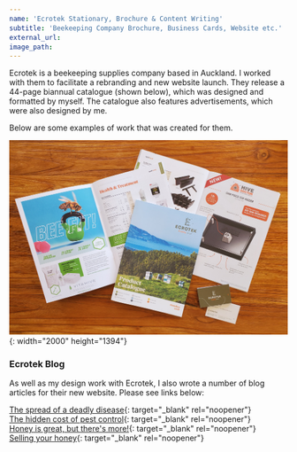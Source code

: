 ```yaml
---
name: 'Ecrotek Stationary, Brochure & Content Writing'
subtitle: 'Beekeeping Company Brochure, Business Cards, Website etc.'
external_url:
image_path:
---
```


Ecrotek is a beekeeping supplies company based in Auckland. I worked with them to facilitate a rebranding and new website launch. They release a 44-page biannual catalogue (shown below), which was designed and formatted by myself. The catalogue also features advertisements, which were also designed by me.&nbsp;

Below are some examples of work that was created for them.

![](/uploads/20210125-103416.jpg){: width="2000" height="1394"}

### Ecrotek Blog

As well as my design work with Ecrotek, I also wrote a number of blog articles for their new website. Please see links below:

[The spread of a deadly disease](https://www.ecrotek.co.nz/learn/articles/detail/spread-of-afb){: target="_blank" rel="noopener"}<br>[The hidden cost of pest control](https://www.ecrotek.co.nz/learn/articles/detail/bees-and-pesticides){: target="_blank" rel="noopener"}<br>[Honey is great, but there's more\!](https://www.ecrotek.co.nz/learn/articles/detail/honey-is-great-but-theres-more){: target="_blank" rel="noopener"}<br>[Selling your honey](https://www.ecrotek.co.nz/learn/articles/detail/selling-your-honey-){: target="_blank" rel="noopener"}

